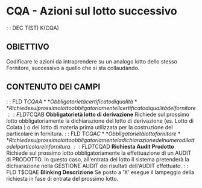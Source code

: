 # CQA - Azioni sul lotto successivo
 :  : DEC T(ST) K(CQA)
## OBIETTIVO
Codificare le azioni da intraprendere su un analogo lotto dello stesso Fornitore, successivo a quello che si sta collaudando.
## CONTENUTO DEI CAMPI
 :  : FLD T$CQAA **Obbligatorietà certificato di qualità**
Richiede sul prossimo lotto obbligatoriamente il certificato di qualità del fornitore
 :  : FLD T$CQAB **Obbligatorietà lotto di derivazione**
Richiede sul prossimo lotto obbligatoriamente la dichiarazione del lotto di derivazione (es. Lotto di Colata ) o del lotto di materia prima utilizzata per la costruzione del particolare in fornitura.
 :  : FLD T$CQAC **Obbligatorietà lotto fornitore**
Richiede sul prossimo lotto obbligatoriamente la dichiarazione del numero di lotto del particolare in fornitura.
 :  : FLD T$CQAD **Richiesta Audit Prodotto**
Richiede sul prossimo lotto obbligatoriamente la effettuazione di un AUDIT di PRODOTTO. In questo caso, all'entrata del lotto il sistema pretenderà la dichiarazione nella GESTIONE AUDIT dei risultati dell'AUDIT effettuato.
 :  : FLD T$CQAE **Blinking Descrizione**
Se posto a 'X' esegue il lampeggio della richiesta in fase di entrata del prossimo lotto.
